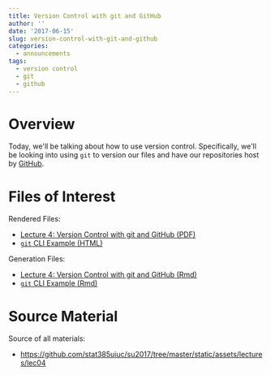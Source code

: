 ```yaml
---
title: Version Control with git and GitHub
author: ''
date: '2017-06-15'
slug: version-control-with-git-and-github
categories:
  - announcements
tags:
  - version control
  - git
  - github
---
```



# Overview

Today, we'll be talking about how to use version control. Specifically, we'll
be looking into using `git` to version our files and have our repositories
host by [GitHub](http://github.com/).

# Files of Interest 

Rendered Files:

* [Lecture 4: Version Control with git and GitHub (PDF)](/assets/lectures/lec04/lec04_version_control_with_git_and_github.pdf)
* [`git` CLI Example (HTML)](/assets/lectures/lec04/git_cli_example.html)

Generation Files:

* [Lecture 4: Version Control with git and GitHub (Rmd)](/assets/lectures/lec04/lec04_version_control_with_git_and_github.Rmd)
* [`git` CLI Example (Rmd)](/assets/lectures/lec04/git_cli_example.Rmd)

# Source Material

Source of all materials: 

* <https://github.com/stat385uiuc/su2017/tree/master/static/assets/lectures/lec04>
